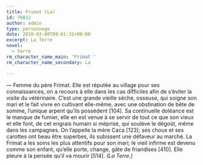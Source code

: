 ```yaml
---
title: Frimat (La)
id: 76812
author: admin
type: personnage
date: 2010-03-08T09:01:31+00:00
excerpt: La Terre
novel:
  - terre
rm_character_name_main: 'Frimat '
rm_character_name_secondary: La

---
```

— Femme du père Frimat. Elle est réputée au village pour ses connaissances, on a recours à elle dans les cas difficiles afin de s&rsquo;éviter la visite du vétérinaire. C&rsquo;est une grande vieille sèche, osseuse, qui soigne son mari et le fait vivre en cultivant elle-même, avec une obstination de bête de somme, l&rsquo;unique arpent qu&rsquo;ils possèdent [104]. Sa continuelle doléance est le manque de fumier, elle en est venue à se servir de tout ce que son vieux et elle font, de cet engrais humain si méprisé, qui soulève le dégoût, même dans les campagnes. On l&rsquo;appelle la mère Caca [123]; ses choux et ses carottes ont beau être superbes, ils subissent une défaveur au marché. La Frimat a les soins les plus attentifs pour son mari; le vieil infirme est devenu comme son enfant, qu&rsquo;elle porte, change, gâte de friandises [410]. Elle pleure à la pensée qu&rsquo;il va mourir [514]. _(La Terre.)_
